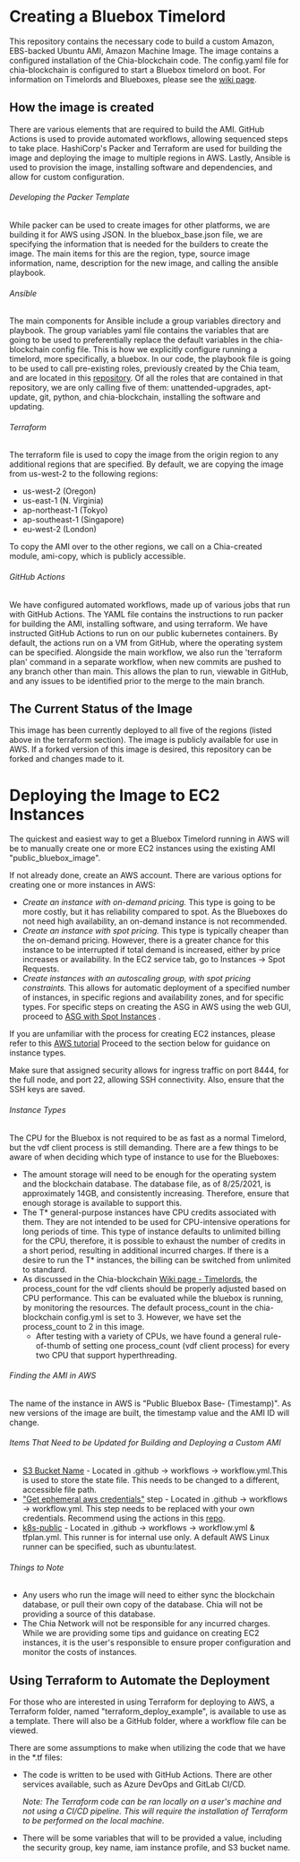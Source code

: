 # Creating a Bluebox Timelord

This repository contains the necessary code to build a custom Amazon, EBS-backed Ubuntu AMI, Amazon Machine Image.
The image contains a configured installation of the Chia-blockchain code. The config.yaml file for chia-blockchain
is configured to start a Bluebox timelord on boot. For information on Timelords and Blueboxes,
please see the [wiki page](https://github.com/Chia-Network/chia-blockchain/wiki/Timelords).

## How the image is created

There are various elements that are required to build the AMI.
GitHub Actions is used to provide automated workflows, allowing sequenced steps to take place.
HashiCorp's Packer and Terraform are used for building the image and deploying the image
to multiple regions in AWS. Lastly, Ansible is used to provision the image, installing software
and dependencies, and allow for custom configuration.

###### Developing the Packer Template

While packer can be used to create images for other platforms, we are building it for AWS
using JSON. In the bluebox_base.json file, we are specifying the information that is needed
for the builders to create the image. The main items for this are the region, type, source image
information, name, description for the new image, and calling the ansible playbook.

###### Ansible

The main components for Ansible include a group variables directory and playbook.
The group variables yaml file contains the variables that are going to be used to preferentially replace
the default variables in the chia-blockchain config file. This is how we
explicitly configure running a timelord, more specifically, a bluebox. In our code, the
playbook file is going to be used to call pre-existing roles, previously created by the
Chia team, and are located in this [repository](https://github.com/Chia-Network/ansible-roles). Of all 
the roles that are contained in that repository, we are only calling five of them: unattended-upgrades,
apt-update, git, python, and chia-blockchain, installing the software and updating.

###### Terraform

The terraform file is used to copy the image from the origin region to any additional regions that
are specified. By default, we are copying the image from us-west-2 to the following regions:

- us-west-2 (Oregon)
- us-east-1 (N. Virginia)
- ap-northeast-1 (Tokyo)
- ap-southeast-1 (Singapore)
- eu-west-2 (London)

To copy the AMI over to the other regions, we call on a Chia-created module, ami-copy, which is publicly accessible.

###### GitHub Actions

We have configured automated workflows, made up of various jobs that run with GitHub Actions. The YAML
file contains the instructions to run packer for building the AMI, installing software, and using terraform.
We have instructed GitHub Actions to run on our public kubernetes containers. By default, the actions
run on a VM from GitHub, where the operating system can be specified. Alongside the main workflow,
we also run the 'terraform plan' command in a separate workflow, when new commits are pushed to any branch
other than main. This allows the plan to run, viewable in GitHub, and any issues to be identified
prior to the merge to the main branch.

## The Current Status of the Image

This image has been currently deployed to all five of the regions (listed above in the terraform section). The image is publicly available for use
in AWS. If a forked version of this image is desired, this repository can be forked and changes made to it.

# Deploying the Image to EC2 Instances
The quickest and easiest way to get a Bluebox Timelord running in AWS will be to manually create one or more 
EC2 instances using the existing AMI "public_bluebox_image".

If not already done, create an AWS account. There are various options for creating one or more
instances in AWS:
- *Create an instance with on-demand pricing.* This type is going to be more costly, but it has
  reliability compared to spot. As the Blueboxes do not need high availability, an on-demand instance
  is not recommended.
- *Create an instance with spot pricing.* This type is typically cheaper than the
  on-demand pricing. However, there is a greater chance for this instance to be interrupted if total
  demand is increased, either by price increases or availability. In the EC2 service tab, go to Instances ->
  Spot Requests.
- *Create instances with an autoscaling group, with spot pricing constraints.* This allows for
  automatic deployment of a specified number of instances, in specific regions and availability zones,
  and for specific types. For specific steps on creating the ASG in AWS using the web GUI, proceed to 
  [ASG with Spot Instances](https://aws.amazon.com/getting-started/hands-on/ec2-auto-scaling-spot-instances/) .


If you are unfamiliar with the process for creating EC2 instances, please refer to this [AWS tutorial](https://docs.aws.amazon.com/AWSEC2/latest/UserGuide/EC2_GetStarted.html)
Proceed to the section below for guidance on instance types.

Make sure that assigned security allows for ingress traffic on port 8444, for the full node, and port 22, allowing
SSH connectivity. Also, ensure that the SSH keys are saved.
###### Instance Types

The CPU for the Bluebox is not required to be as fast as a normal Timelord, but the vdf client
process is still demanding. There are a few things to be aware of when deciding which type of
instance to use for the Blueboxes:
- The amount storage will need to be enough for the operating system and the blockchain database.
  The database file, as of 8/25/2021, is approximately 14GB, and consistently increasing.
  Therefore, ensure that enough storage is available to support this.
- The T* general-purpose instances have CPU credits associated with them. They are not intended to be
  used for CPU-intensive operations for long periods of time. This type of instance defaults to unlimited
  billing for the CPU, therefore, it is possible to exhaust the number of credits in a short period, resulting in additional incurred charges. If there is a desire to run the T* instances,
  the billing can be switched from unlimited to standard.
- As discussed in the Chia-blockchain [Wiki page - Timelords](https://github.com/Chia-Network/chia-blockchain/wiki/Timelords), the process_count for the vdf clients should be
  properly adjusted based on CPU performance. This can be evaluated while the bluebox is running, by monitoring
  the resources. The default process_count in the chia-blockchain config.yml is set to 3. However,
  we have set the process_count to 2 in this image.
  - After testing with a variety of CPUs, we have found a general rule-of-thumb of setting one process_count
    (vdf client process) for every two CPU that support hyperthreading.

###### Finding the AMI in AWS

The name of the instance in AWS is "Public Bluebox Base- (Timestamp)". As new versions of the image
are built, the timestamp value and the AMI ID will change.

###### Items That Need to be Updated for Building and Deploying a Custom AMI

- [S3 Bucket Name](https://github.com/Chia-Network/public_bluebox_image/blob/733d932f9db26227443cb2153b99304787319a48/.github/workflows/workflow.yml#L67) - 
  Located in .github -> workflows -> workflow.yml.This is used to store the state file. This needs to be changed to a
  different, accessible file path.
- ["Get ephemeral aws credentials"](https://github.com/Chia-Network/public_bluebox_image/blob/733d932f9db26227443cb2153b99304787319a48/.github/workflows/workflow.yml#L36) step - Located in .github -> workflows -> workflow.yml.
  This step needs to be replaced with your own credentials. Recommend using the actions in this [repo](https://github.com/aws-actions/configure-aws-credentials).
- [k8s-public](https://github.com/Chia-Network/public_bluebox_image/blob/733d932f9db26227443cb2153b99304787319a48/.github/workflows/workflow.yml#L9) -
  Located in .github -> workflows -> workflow.yml & tfplan.yml. This runner is for internal use only. A default AWS Linux runner can be
  specified, such as ubuntu:latest. 
###### Things to Note

- Any users who run the image will need to either sync the blockchain database, or pull their own copy of the 
  database. Chia will not be providing a source of this database.
- The Chia Network will not be responsible for any incurred charges. While we are providing some tips and
  guidance on creating EC2 instances, it is the user's responsible to ensure proper configuration and monitor
  the costs of instances.

## Using Terraform to Automate the Deployment

For those who are interested in using Terraform for deploying to AWS, a Terraform folder, named
"terraform_deploy_example", is available to use as a template. There will also be a GitHub folder, where a workflow 
file can be viewed.

There are some assumptions to make when utilizing the code that we have in the *.tf files:
- The code is written to be used with GitHub Actions. There are other services available, such as Azure 
  DevOps and GitLab CI/CD.

  *Note: The Terraform code can be ran locally on a user's machine and not using a CI/CD pipeline. This will 
  require the installation of Terraform to be performed on the local machine.*
- There will be some variables that will to be provided a value, including the security group, key name,
  iam instance profile, and S3 bucket name. 
